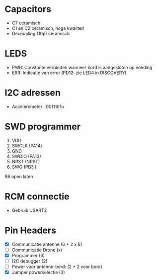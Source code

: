 # Capacitors
- C7 ceramisch
- C1 en C2 ceramisch, hoge kwaliteit
- Decoupling (10p) ceramisch

# LEDS
- PWR: Constante verbinden wanneer bord is aangesloten op voeding
- ERR: Indicatie van error (PD12: zie LED4 in DISCOVERY)

# I2C adressen
- Accelerometer : 0011101b

# SWD programmer
1. VDD
2. SWCLK (PA14)
3. GND
4. SWDIO (PA13)
5. NRST  (NRST)
6. SWO   (PB3 )

R6 open laten

# RCM connectie
- Gebruik USART2

# Pin Headers
- [x] Communicatie antenne (6 + 2 x 6)
- [ ] Communicatie Drone (x)
- [x] Programmer (6)
- [ ] I2C debugger (2)
- [ ] Power voor antenne-bord: (2 + 2 voor bord)
- [x] Jumper powerselectie (3)
